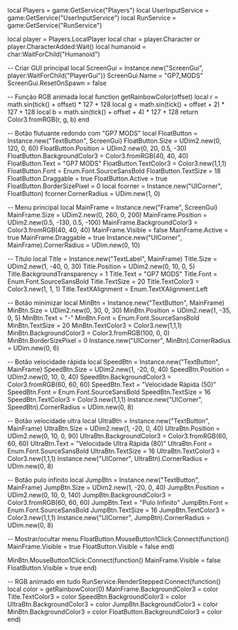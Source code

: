 local Players = game:GetService("Players")
local UserInputService = game:GetService("UserInputService")
local RunService = game:GetService("RunService")

local player = Players.LocalPlayer
local char = player.Character or player.CharacterAdded:Wait()
local humanoid = char:WaitForChild("Humanoid")

-- Criar GUI principal
local ScreenGui = Instance.new("ScreenGui", player:WaitForChild("PlayerGui"))
ScreenGui.Name = "GP7_MODS"
ScreenGui.ResetOnSpawn = false

-- Função RGB animada
local function getRainbowColor(offset)
	local r = math.sin(tick() + offset) * 127 + 128
	local g = math.sin(tick() + offset + 2) * 127 + 128
	local b = math.sin(tick() + offset + 4) * 127 + 128
	return Color3.fromRGB(r, g, b)
end

-- Botão flutuante redondo com "GP7 MODS"
local FloatButton = Instance.new("TextButton", ScreenGui)
FloatButton.Size = UDim2.new(0, 120, 0, 60)
FloatButton.Position = UDim2.new(0, 20, 0.5, -30)
FloatButton.BackgroundColor3 = Color3.fromRGB(40, 40, 40)
FloatButton.Text = "GP7 MODS"
FloatButton.TextColor3 = Color3.new(1,1,1)
FloatButton.Font = Enum.Font.SourceSansBold
FloatButton.TextSize = 18
FloatButton.Draggable = true
FloatButton.Active = true
FloatButton.BorderSizePixel = 0
local fcorner = Instance.new("UICorner", FloatButton)
fcorner.CornerRadius = UDim.new(1, 0)

-- Menu principal
local MainFrame = Instance.new("Frame", ScreenGui)
MainFrame.Size = UDim2.new(0, 260, 0, 200)
MainFrame.Position = UDim2.new(0.5, -130, 0.5, -100)
MainFrame.BackgroundColor3 = Color3.fromRGB(40, 40, 40)
MainFrame.Visible = false
MainFrame.Active = true
MainFrame.Draggable = true
Instance.new("UICorner", MainFrame).CornerRadius = UDim.new(0, 10)

-- Título
local Title = Instance.new("TextLabel", MainFrame)
Title.Size = UDim2.new(1, -40, 0, 30)
Title.Position = UDim2.new(0, 10, 0, 5)
Title.BackgroundTransparency = 1
Title.Text = "GP7 MODS"
Title.Font = Enum.Font.SourceSansBold
Title.TextSize = 20
Title.TextColor3 = Color3.new(1, 1, 1)
Title.TextXAlignment = Enum.TextXAlignment.Left

-- Botão minimizar
local MinBtn = Instance.new("TextButton", MainFrame)
MinBtn.Size = UDim2.new(0, 30, 0, 30)
MinBtn.Position = UDim2.new(1, -35, 0, 5)
MinBtn.Text = "-"
MinBtn.Font = Enum.Font.SourceSansBold
MinBtn.TextSize = 20
MinBtn.TextColor3 = Color3.new(1,1,1)
MinBtn.BackgroundColor3 = Color3.fromRGB(100, 0, 0)
MinBtn.BorderSizePixel = 0
Instance.new("UICorner", MinBtn).CornerRadius = UDim.new(0, 6)

-- Botão velocidade rápida
local SpeedBtn = Instance.new("TextButton", MainFrame)
SpeedBtn.Size = UDim2.new(1, -20, 0, 40)
SpeedBtn.Position = UDim2.new(0, 10, 0, 40)
SpeedBtn.BackgroundColor3 = Color3.fromRGB(60, 60, 60)
SpeedBtn.Text = "Velocidade Rápida (50)"
SpeedBtn.Font = Enum.Font.SourceSansBold
SpeedBtn.TextSize = 16
SpeedBtn.TextColor3 = Color3.new(1,1,1)
Instance.new("UICorner", SpeedBtn).CornerRadius = UDim.new(0, 8)

-- Botão velocidade ultra
local UltraBtn = Instance.new("TextButton", MainFrame)
UltraBtn.Size = UDim2.new(1, -20, 0, 40)
UltraBtn.Position = UDim2.new(0, 10, 0, 90)
UltraBtn.BackgroundColor3 = Color3.fromRGB(60, 60, 60)
UltraBtn.Text = "Velocidade Ultra Rápida (80)"
UltraBtn.Font = Enum.Font.SourceSansBold
UltraBtn.TextSize = 16
UltraBtn.TextColor3 = Color3.new(1,1,1)
Instance.new("UICorner", UltraBtn).CornerRadius = UDim.new(0, 8)

-- Botão pulo infinito
local JumpBtn = Instance.new("TextButton", MainFrame)
JumpBtn.Size = UDim2.new(1, -20, 0, 40)
JumpBtn.Position = UDim2.new(0, 10, 0, 140)
JumpBtn.BackgroundColor3 = Color3.fromRGB(60, 60, 60)
JumpBtn.Text = "Pulo Infinito"
JumpBtn.Font = Enum.Font.SourceSansBold
JumpBtn.TextSize = 16
JumpBtn.TextColor3 = Color3.new(1,1,1)
Instance.new("UICorner", JumpBtn).CornerRadius = UDim.new(0, 8)

-- Mostrar/ocultar menu
FloatButton.MouseButton1Click:Connect(function()
	MainFrame.Visible = true
	FloatButton.Visible = false
end)

MinBtn.MouseButton1Click:Connect(function()
	MainFrame.Visible = false
	FloatButton.Visible = true
end)

-- RGB animado em tudo
RunService.RenderStepped:Connect(function()
	local color = getRainbowColor(0)
	MainFrame.BackgroundColor3 = color
	Title.TextColor3 = color
	SpeedBtn.BackgroundColor3 = color
	UltraBtn.BackgroundColor3 = color
	JumpBtn.BackgroundColor3 = color
	MinBtn.BackgroundColor3 = color
	FloatButton.BackgroundColor3 = color
end)
